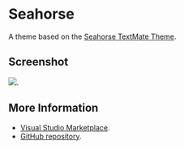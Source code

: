 # Seahorse

A theme based on the [Seahorse TextMate Theme](http://colorsublime.com/theme/Seahorse).


## Screenshot
![](https://raw.githubusercontent.com/gerane/VSCodeThemes/master/gerane.Theme-Seahorse/screenshot.png).


## More Information
* [Visual Studio Marketplace](https://marketplace.visualstudio.com/items/gerane.Theme-Seahorse).
* [GitHub repository](https://github.com/gerane/VSCodeThemes).
